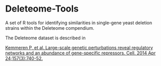 # Deleteome-Tools

A set of R tools for identifying similarities in single-gene yeast deletion strains within the Deleteome compendium.

The Deleteome dataset is described in 

[Kemmeren P, et al. Large-scale genetic perturbations reveal regulatory networks and an abundance of gene-specific repressors. Cell. 2014 Apr 24;157(3):740-52.](https://pubmed.ncbi.nlm.nih.gov/24766815/)
